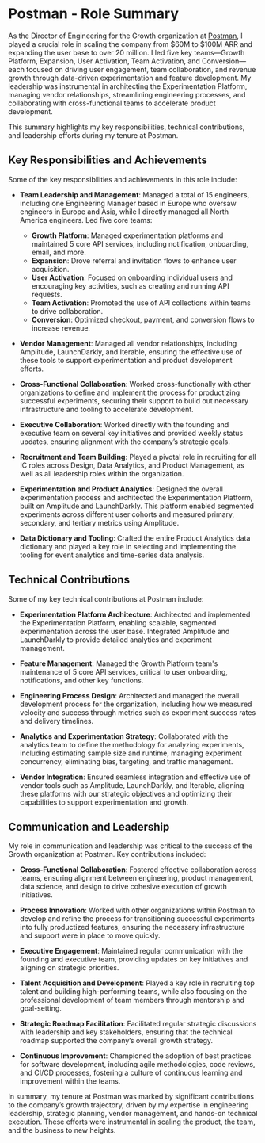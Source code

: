 # Postman - Role Summary

As the Director of Engineering for the Growth organization at [Postman](https://www.postman.com), I played a crucial role in scaling the company from $60M to $100M ARR and expanding the user base to over 20 million. I led five key teams—Growth Platform, Expansion, User Activation, Team Activation, and Conversion—each focused on driving user engagement, team collaboration, and revenue growth through data-driven experimentation and feature development. My leadership was instrumental in architecting the Experimentation Platform, managing vendor relationships, streamlining engineering processes, and collaborating with cross-functional teams to accelerate product development.

This summary highlights my key responsibilities, technical contributions, and leadership efforts during my tenure at Postman.

## Key Responsibilities and Achievements

Some of the key responsibilities and achievements in this role include:

- **Team Leadership and Management**: Managed a total of 15 engineers, including one Engineering Manager based in Europe who oversaw engineers in Europe and Asia, while I directly managed all North America engineers. Led five core teams:
  - **Growth Platform**: Managed experimentation platforms and maintained 5 core API services, including notification, onboarding, email, and more.
  - **Expansion**: Drove referral and invitation flows to enhance user acquisition.
  - **User Activation**: Focused on onboarding individual users and encouraging key activities, such as creating and running API requests.
  - **Team Activation**: Promoted the use of API collections within teams to drive collaboration.
  - **Conversion**: Optimized checkout, payment, and conversion flows to increase revenue.

- **Vendor Management**: Managed all vendor relationships, including Amplitude, LaunchDarkly, and Iterable, ensuring the effective use of these tools to support experimentation and product development efforts.

- **Cross-Functional Collaboration**: Worked cross-functionally with other organizations to define and implement the process for productizing successful experiments, securing their support to build out necessary infrastructure and tooling to accelerate development.

- **Executive Collaboration**: Worked directly with the founding and executive team on several key initiatives and provided weekly status updates, ensuring alignment with the company’s strategic goals.

- **Recruitment and Team Building**: Played a pivotal role in recruiting for all IC roles across Design, Data Analytics, and Product Management, as well as all leadership roles within the organization.

- **Experimentation and Product Analytics**: Designed the overall experimentation process and architected the Experimentation Platform, built on Amplitude and LaunchDarkly. This platform enabled segmented experiments across different user cohorts and measured primary, secondary, and tertiary metrics using Amplitude.

- **Data Dictionary and Tooling**: Crafted the entire Product Analytics data dictionary and played a key role in selecting and implementing the tooling for event analytics and time-series data analysis.

## Technical Contributions

Some of my key technical contributions at Postman include:

- **Experimentation Platform Architecture**: Architected and implemented the Experimentation Platform, enabling scalable, segmented experimentation across the user base. Integrated Amplitude and LaunchDarkly to provide detailed analytics and experiment management.

- **Feature Management**: Managed the Growth Platform team's maintenance of 5 core API services, critical to user onboarding, notifications, and other key functions.

- **Engineering Process Design**: Architected and managed the overall development process for the organization, including how we measured velocity and success through metrics such as experiment success rates and delivery timelines.

- **Analytics and Experimentation Strategy**: Collaborated with the analytics team to define the methodology for analyzing experiments, including estimating sample size and runtime, managing experiment concurrency, eliminating bias, targeting, and traffic management.

- **Vendor Integration**: Ensured seamless integration and effective use of vendor tools such as Amplitude, LaunchDarkly, and Iterable, aligning these platforms with our strategic objectives and optimizing their capabilities to support experimentation and growth.

## Communication and Leadership

My role in communication and leadership was critical to the success of the Growth organization at Postman. Key contributions included:

- **Cross-Functional Collaboration**: Fostered effective collaboration across teams, ensuring alignment between engineering, product management, data science, and design to drive cohesive execution of growth initiatives.

- **Process Innovation**: Worked with other organizations within Postman to develop and refine the process for transitioning successful experiments into fully productized features, ensuring the necessary infrastructure and support were in place to move quickly.

- **Executive Engagement**: Maintained regular communication with the founding and executive team, providing updates on key initiatives and aligning on strategic priorities.

- **Talent Acquisition and Development**: Played a key role in recruiting top talent and building high-performing teams, while also focusing on the professional development of team members through mentorship and goal-setting.

- **Strategic Roadmap Facilitation**: Facilitated regular strategic discussions with leadership and key stakeholders, ensuring that the technical roadmap supported the company’s overall growth strategy.

- **Continuous Improvement**: Championed the adoption of best practices for software development, including agile methodologies, code reviews, and CI/CD processes, fostering a culture of continuous learning and improvement within the teams.

In summary, my tenure at Postman was marked by significant contributions to the company’s growth trajectory, driven by my expertise in engineering leadership, strategic planning, vendor management, and hands-on technical execution. These efforts were instrumental in scaling the product, the team, and the business to new heights.